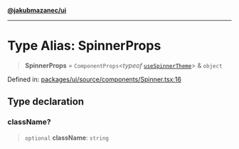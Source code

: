 [**@jakubmazanec/ui**](../README.md)

---

# Type Alias: SpinnerProps

> **SpinnerProps** = `ComponentProps`\<_typeof_
> [`useSpinnerTheme`](../variables/useSpinnerTheme.md)\> & `object`

Defined in:
[packages/ui/source/components/Spinner.tsx:16](https://github.com/jakubmazanec/tools/blob/d956cf350ae3e6bad1df754a19dfbabb088c1451/packages/ui/source/components/Spinner.tsx#L16)

## Type declaration

### className?

> `optional` **className**: `string`
